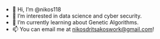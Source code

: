 - 👋 Hi, I’m @nikos118
- 👀 I’m interested in data science and cyber security.
- 🌱 I’m currently learning about Genetic Algorithms.
- 📫 You can email me at nikosdritsakoswork@gmail.com!

<!---
nikos118/nikos118 is a ✨ special ✨ repository because its `README.md` (this file) appears on your GitHub profile.
You can click the Preview link to take a look at your changes.
--->
